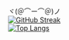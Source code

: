 ヾ(＠⌒ー⌒＠)ノ <br/>
[![GitHub Streak](http://github-readme-streak-stats.herokuapp.com?user=europeDreadlyDevil&theme=graywhite)](https://git.io/streak-stats) <br/>
[![Top Langs](https://github-readme-stats.vercel.app/api/top-langs/?user=europeDreadlyDevil&layout=compact&theme=graywhite)](https://github.com/anuraghazra/github-readme-stats)
